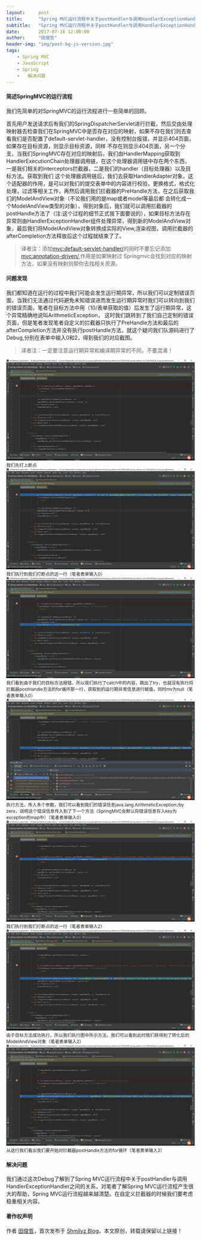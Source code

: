 ```yaml
---
layout:     post
title:      "Spring MVC运行流程中关于postHandler与调用HandlerExceptionHandler之间的关系"
subtitle:   "Spring MVC运行流程中关于postHandler与调用HandlerExceptionHandler之间的关系"
date:       2017-07-16 12:00:00
author:     "田俊哲"
header-img: "img/post-bg-js-version.jpg"
tags:
    - Spring MVC
    - JavaScript
    - Spring
    -	解决问题
---
```


#### 简述SpringMVC的运行流程

我们先简单的对SpringMVC的运行流程进行一些简单的回顾。

首先用户发送请求后有我们的SpringDispatcherServlet进行拦截，然后交由处理映射器去检查我们在SpringMVC中是否存在对应的映射，如果不存在我们则去查看我们是否配置了default-servlet-handler，没有控制台报错，并显示404页面，如果存在目标资源，则显示目标资源，同样
不存在则显示404页面，另一个分支，当我们SpringMVC存在对应的映射后，我们由HandlerMapping获取到HandlerExecutionChain处理器调用链，在这个处理器调用链中存在两个东西，一是我们相关的interceptors拦截器，二是我们的handler（目标处理器）以及目标方法。获取到我们
这个处理器调用链后，我们去获取HandlerAdapter对象，这个适配器的作用，是可以对我们的提交表单中的内容进行校验，更换格式，格式化处理，过滤等相关工作，再然后调用我们拦截器的PreHandle方法，在之后获取我们的ModelAndView对象（不论我们用的是map或者model等最后都
会转化成一个ModelAndView类型的对象），得到对象后，我们就可以调用拦截器的postHandle方法了（注:这个过程的细节正式我下面要说的），如果目标方法存在异常则由HandlerExceptionHandler组件处理异常，得到新的ModelAndView对象，最后我们将ModelAndView对象转换成实际的View,渲染视图，调用拦截器的afterCompletion方法释放后这个过程就结束了了。

> 译者注：添加<mvc:default-servlet-handler/>的同时不要忘记添加 <mvc:annotation-driven/>,作用是如果映射过 Springmvc会找到对应的映射方法，如果没有映射则帮你去找相关资源。


#### 问题发现

我们都知道在运行的过程中我们可能会发生运行期异常，所以我们可以定制错误页面，当我们无法通过代码避免未知错误进而发生运行期异常时我们可以转向到我们的错误页面，笔者在目标方法中用（10/表单获取的值）后发生了运行期异常，这个异常精确地说叫ArithmeticException，
这时我们跳转到了我们自己定制的错误页面，但是笔者发现笔者自定义的拦截器只执行了PreHandle方法和最后的afterCompletion方法并没有执行postHandle方法，就这个疑问我们队源码进行了Debug,分别在表单中输入0和2，得到我们的对应截图。

> 译者注：一定要注意运行期异常和编译期异常的不同，不要混淆！

![java-javascript](/img/in-post/first-handler/1.png)
<small class="img-hint">我们先打上断点</small>
![java-javascript](/img/in-post/first-handler/2.png)
<small class="img-hint">我们执行到我们打断点的这一行（笔者表单输入0）</small>
![java-javascript](/img/in-post/first-handler/3.png)
<small class="img-hint">我们看到由于我们的目标方法报错，所以我们执行了catch中的内容，跳出了try，也就没有执行将拦截器postHandle方法的for循环那一行，获取到的运行期异常信息进行赋值，同时mv为null（笔者表单输入0）</small>
![java-javascript](/img/in-post/first-handler/4.png)
<small class="img-hint">执行方法，传入多个参数，我们可以看到我们的错误信息java.lang.ArithmeticException:/by zero，说明这个错误信息传入到了下一个方法（SpringMVC会默认将错误信息存入key为exception的map中）（笔者表单输入0）</small>
![java-javascript](/img/in-post/first-handler/5.png)
<small class="img-hint">我们执行到我们打断点的这一行（笔者表单输入2）</small>
![java-javascript](/img/in-post/first-handler/6.png)
<small class="img-hint">由于目标方法成功执行，所以我们执行图中所示方法，我们可以看到此时我们获得到了转化后的ModelAndView对象（笔者表单输入2）</small>
![java-javascript](/img/in-post/first-handler/7.png)
<small class="img-hint">从这行我们看出我们要开始对拦截器postHandle方法的for循环（笔者表单输入2）</small>



#### 解决问题

我们通过这次Debug了解到了Spring MVC运行流程中关于postHandler与调用HandlerExceptionHandler之间的关系，对笔者了解Spring MVC运行流程产生很大的帮助，Spring MVC运行流程越来越清楚。在自定义拦截器的时候我们要考虑稳重相关内容。

#### 著作权声明


作者 [田俊哲](https://shmilyz.github.io)，首次发布于 [Shmilyz Blog](https://shmilyz.github.io)，本文原创，转载请保留以上链接！

